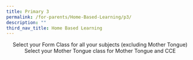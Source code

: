 ```yaml
---
title: Primary 3
permalink: /for-parents/Home-Based-Learning/p3/
description: ""
third_nav_title: Home Based Learning
---
```

<center>Select your Form Class for all your subjects (excluding Mother Tongue)</center>

<center>Select your Mother Tongue class for Mother Tongue and CCE</center>
